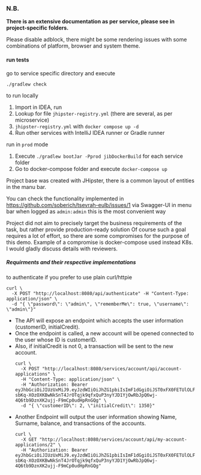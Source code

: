 ### N.B.

__There is an extensive documentation as per service, please see in project-specific folders.__

Please disable adblock, there might be some rendering issues with some combinations of platform, browser and system theme.


#### run tests

go to service specific directory and execute 
```shell
./gradlew check
```

to run locally 

1. Import in IDEA, run
2. Lookup for file `jhipster-registry.yml` (there are several, as per microservice)
3. `jhipster-registry.yml` with `docker compose up -d`
4. Run other services with IntelliJ IDEA runner or Gradle runner

run in `prod` mode

1. Execute `./gradlew bootJar -Pprod jibDockerBuild` for each service folder
2. Go to docker-compose folder and execute `docker-compose up`


Project base was created with JHipster, there is a common layout of entities in the manu bar.

You can check the functionality implemented in https://github.com/soberich/tsevrah-eulb/issues/1 via Swagger-UI in menu bar when logged as `admin:admin`
this is the most convenient way

Project did not aim to precisely target the business requirements of the task, but rather provide production-ready solution
Of course such a goal requires a lot of effort, so there are some compromises for the purpose of this demo.
Example of a compromise is docker-compose used instead K8s.
I would gladly discuss details with reviewers.

##### Requirments and their respective implementations

to authenticate if you prefer to use plain curl/httpie
```shell
curl \
  -X POST "http://localhost:8080/api/authenticate" -H "Content-Type: application/json" \
  -d "{ \"password\": \"admin\", \"rememberMe\": true, \"username\": \"admin\"}"
```

* The API will expose an endpoint which accepts the user information (customerID, initialCredit).
* Once the endpoint is called, a new account will be opened connected to the user whose ID is customerID.
* Also, if initialCredit is not 0, a transaction will be sent to the new account.
  ```shell
  curl \
    -X POST "http://localhost:8080/services/account/api/account-applications" \
    -H "Content-Type: application/json" \
    -H "Authorization: Bearer eyJhbGciOiJIUzUxMiJ9.eyJzdWIiOiJhZG1pbiIsImF1dGgiOiJST0xFX0FETUlOLFJPTEVfVVNFUiIsImV4cCI6MTYwNDQ4MDA4MH0.q-sbKq-XOzOXKBwNkSnT4JrOTqjk9qfxQuP3nyYJD1YjOwRbJpQ6wj-4Q6tb9DznXK2ujj-F9mCp0udHpRnGQg" \
    -d "{ \"customerID\": 2, \"initialCredit\": 1350}"
  ```
* Another Endpoint will output the user information showing Name, Surname, balance, and transactions of the accounts.
  ```shell
  curl \
    -X GET "http://localhost:8080/services/account/api/my-account-applications/2" \
    -H "Authorization: Bearer eyJhbGciOiJIUzUxMiJ9.eyJzdWIiOiJhZG1pbiIsImF1dGgiOiJST0xFX0FETUlOLFJPTEVfVVNFUiIsImV4cCI6MTYwNDQ4MDA4MH0.q-sbKq-XOzOXKBwNkSnT4JrOTqjk9qfxQuP3nyYJD1YjOwRbJpQ6wj-4Q6tb9DznXK2ujj-F9mCp0udHpRnGQg"
  ```
